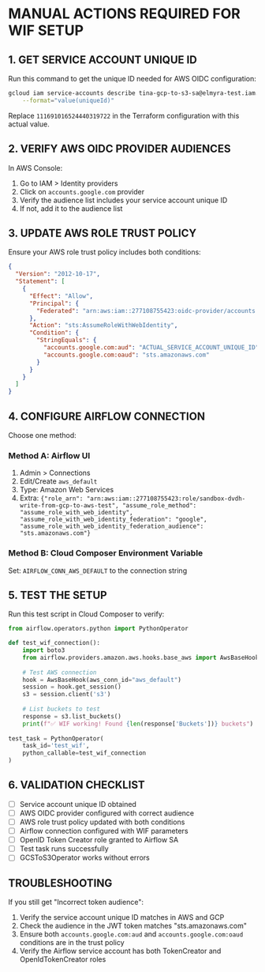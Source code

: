 # MANUAL ACTIONS REQUIRED FOR WIF SETUP

## 1. GET SERVICE ACCOUNT UNIQUE ID
Run this command to get the unique ID needed for AWS OIDC configuration:

```bash
gcloud iam service-accounts describe tina-gcp-to-s3-sa@elmyra-test.iam.gserviceaccount.com \
    --format="value(uniqueId)"
```

Replace `111691016524440319722` in the Terraform configuration with this actual value.

## 2. VERIFY AWS OIDC PROVIDER AUDIENCES
In AWS Console:
1. Go to IAM > Identity providers
2. Click on `accounts.google.com` provider
3. Verify the audience list includes your service account unique ID
4. If not, add it to the audience list

## 3. UPDATE AWS ROLE TRUST POLICY
Ensure your AWS role trust policy includes both conditions:

```json
{
  "Version": "2012-10-17",
  "Statement": [
    {
      "Effect": "Allow",
      "Principal": {
        "Federated": "arn:aws:iam::277108755423:oidc-provider/accounts.google.com"
      },
      "Action": "sts:AssumeRoleWithWebIdentity",
      "Condition": {
        "StringEquals": {
          "accounts.google.com:aud": "ACTUAL_SERVICE_ACCOUNT_UNIQUE_ID",
          "accounts.google.com:oaud": "sts.amazonaws.com"
        }
      }
    }
  ]
}
```

## 4. CONFIGURE AIRFLOW CONNECTION
Choose one method:

### Method A: Airflow UI
1. Admin > Connections
2. Edit/Create `aws_default`
3. Type: Amazon Web Services
4. Extra: `{"role_arn": "arn:aws:iam::277108755423:role/sandbox-dvdh-write-from-gcp-to-aws-test", "assume_role_method": "assume_role_with_web_identity", "assume_role_with_web_identity_federation": "google", "assume_role_with_web_identity_federation_audience": "sts.amazonaws.com"}`

### Method B: Cloud Composer Environment Variable
Set: `AIRFLOW_CONN_AWS_DEFAULT` to the connection string

## 5. TEST THE SETUP
Run this test script in Cloud Composer to verify:

```python
from airflow.operators.python import PythonOperator

def test_wif_connection():
    import boto3
    from airflow.providers.amazon.aws.hooks.base_aws import AwsBaseHook
    
    # Test AWS connection
    hook = AwsBaseHook(aws_conn_id="aws_default")
    session = hook.get_session()
    s3 = session.client('s3')
    
    # List buckets to test
    response = s3.list_buckets()
    print(f"✅ WIF working! Found {len(response['Buckets'])} buckets")
    
test_task = PythonOperator(
    task_id='test_wif',
    python_callable=test_wif_connection
)
```

## 6. VALIDATION CHECKLIST
- [ ] Service account unique ID obtained
- [ ] AWS OIDC provider configured with correct audience
- [ ] AWS role trust policy updated with both conditions
- [ ] Airflow connection configured with WIF parameters
- [ ] OpenID Token Creator role granted to Airflow SA
- [ ] Test task runs successfully
- [ ] GCSToS3Operator works without errors

## TROUBLESHOOTING
If you still get "Incorrect token audience":
1. Verify the service account unique ID matches in AWS and GCP
2. Check the audience in the JWT token matches "sts.amazonaws.com"
3. Ensure both `accounts.google.com:aud` and `accounts.google.com:oaud` conditions are in the trust policy
4. Verify the Airflow service account has both TokenCreator and OpenIdTokenCreator roles